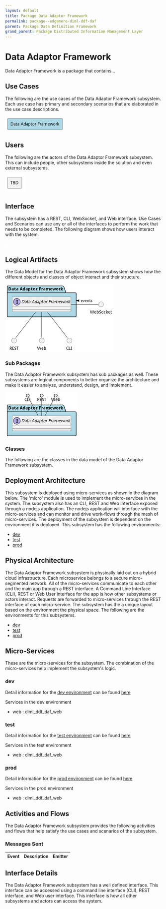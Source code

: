 ```yaml
---
layout: default
title: Package Data Adaptor Framework
permalink: package--edgemere-diml-ddf-daf
parent: Package Data Definition Framework
grand_parent: Package Distributed Information Management Layer
---
```


# Data Adaptor Framework

Data Adaptor Framework is a package that contains...



## Use Cases

The following are the use cases of the Data Adaptor Framework subsystem. Each use case has primary and secondary scenarios
that are elaborated in the use case descriptions.



![UseCase Diagram](./usecases.png)

## Users

The following are the actors of the Data Adaptor Framework subsystem. This can include people, other subsystems
inside the solution and even external subsystems.



![User Interaction](./userinteraction.png)

## Interface

The subsystem has a REST, CLI, WebSocket, and Web interface. Use Cases and Scenarios can use any or all
of the interfaces to perform the work that needs to be completed. The following  diagram shows how
users interact with the system.

![Scenario Mappings Diagram](./scenariomapping.png)



## Logical Artifacts

The Data Model for the  Data Adaptor Framework subsystem shows how the different objects and classes of object interact
and their structure.

![Sub Package Diagram](./subpackage.png)

### Sub Packages

The Data Adaptor Framework subsystem has sub packages as well. These subsystems are logical components to better
organize the architecture and make it easier to analyze, understand, design, and implement.



![Logical Diagram](./logical.png)

### Classes

The following are the classes in the data model of the Data Adaptor Framework subsystem.




## Deployment Architecture

This subsystem is deployed using micro-services as shown in the diagram below. The 'micro' module is
used to implement the micro-services in the system. The subsystem also has an CLI, REST and Web Interface
exposed through a nodejs application. The nodejs application will interface with the micro-services and
can monitor and drive work-flows through the mesh of micro-services. The deployment of the subsystem is
dependent on the environment it is deployed. This subsystem has the following environments:
* [dev](environment--edgemere-diml-ddf-daf-dev)
* [test](environment--edgemere-diml-ddf-daf-test)
* [prod](environment--edgemere-diml-ddf-daf-prod)



## Physical Architecture

The Data Adaptor Framework subsystem is physically laid out on a hybrid cloud infrastructure. Each microservice belongs
to a secure micro-segmented network. All of the micro-services communicate to each other and the main app through a
REST interface. A Command Line Interface (CLI), REST or Web User interface for the app is how other subsystems or actors
interact. Requests are forwarded to micro-services through the REST interface of each micro-service. The subsystem has
the a unique layout based on the environment the physical space. The following are the environments for this
subsystems.
* [dev](environment--edgemere-diml-ddf-daf-dev)
* [test](environment--edgemere-diml-ddf-daf-test)
* [prod](environment--edgemere-diml-ddf-daf-prod)


## Micro-Services

These are the micro-services for the subsystem. The combination of the micro-services help implement
the subsystem's logic.


### dev

Detail information for the [dev environment](environment--edgemere-diml-ddf-daf-dev)
can be found [here](environment--edgemere-diml-ddf-daf-dev)

Services in the dev environment

* web : diml_ddf_daf_web


### test

Detail information for the [test environment](environment--edgemere-diml-ddf-daf-test)
can be found [here](environment--edgemere-diml-ddf-daf-test)

Services in the test environment

* web : diml_ddf_daf_web


### prod

Detail information for the [prod environment](environment--edgemere-diml-ddf-daf-prod)
can be found [here](environment--edgemere-diml-ddf-daf-prod)

Services in the prod environment

* web : diml_ddf_daf_web


## Activities and Flows
The Data Adaptor Framework subsystem provides the following activities and flows that help satisfy the use
cases and scenarios of the subsystem.




### Messages Sent

| Event | Description | Emitter |
|-------|-------------|---------|



## Interface Details
The Data Adaptor Framework subsystem has a well defined interface. This interface can be accessed using a
command line interface (CLI), REST interface, and Web user interface. This interface is how all other
subsystems and actors can access the system.


